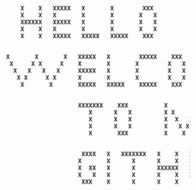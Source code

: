 <pre><b><h3>
	X    X   XXXXX   X       X        XXX
	X    X   X       X       X       X   X
	XXXXXX   XXXXX   X       X       X   X
	X    X   X       X       X       X   X
	X    X   XXXXX   XXXXX   XXXXX    XXX


X       X       X   XXXXX   X        XXXXX    XXX    X         X   XXXXX
 X     X X     X    X       X       X        X   X   X X     X X   X
  X   X   X   X     XXXXX   X       X        X   X   X  X   X  X   XXXXX
   X X     X X      X       X       X        X   X   X   X X   X   X
    X       X       XXXXX   XXXXX    XXXXX    XXX    X    X    X   XXXXX


					XXXXXXX    XXX          X         X   X   X
					   X      X   X         X X     X X    X X
					   X      X   X         X  X   X  X     X
					   X      X   X         X   X X   X     X
					   X       XXX          X    X    X     X


					 XXXX   X   XXXXXXX   X    X   X    X   XXXX
					X       X      X      X    X   X    X   X   X
					X  XX   X      X      XXXXXX   X    X   XXXX
					X   X   X      X      X    X   X    X   X   X
					 XXX    X      X      X    X    XXXX    XXXX
</b></h3>
</pre>
